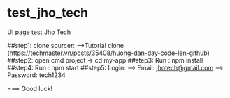 # test_jho_tech
UI page test Jho Tech

##step1: clone sourcer:
-->Tutorial clone (https://techmaster.vn/posts/35408/huong-dan-day-code-len-github)
##step2: open cmd project -> cd my-app
##step3: Run : npm install
##step4: Run : npm start
##step5: Login:
--> Email: jhotech@gmail.com
--> Password: tech1234

===> Good luck!
